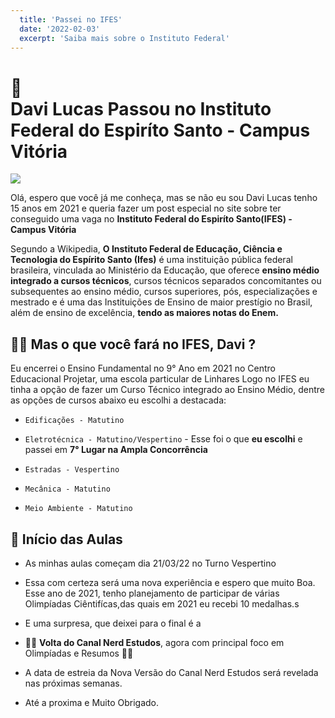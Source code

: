 ```yaml
---
  title: 'Passei no IFES'
  date: '2022-02-03'
  excerpt: 'Saiba mais sobre o Instituto Federal'
---
```


📖  
Davi Lucas Passou no Instituto Federal do Espiríto Santo - Campus Vitória
==============================================================================

![](http://correio9.com.br/wp-content/uploads/2018/10/ifes-e1549884600856.png)

Olá, espero que você já me conheça, mas se não eu sou Davi Lucas tenho 15 anos em 2021 e queria fazer um post especial no site sobre ter conseguido uma vaga no **Instituto Federal do Espiríto Santo(IFES) - Campus Vitória**

Segundo a Wikipedia, **O Instituto Federal de Educação, Ciência e Tecnologia do Espírito Santo (Ifes)** é uma instituição pública federal brasileira, vinculada ao Ministério da Educação, que oferece **ensino médio integrado a cursos técnicos**, cursos técnicos separados concomitantes ou subsequentes ao ensino médio, cursos superiores, pós, especializações e mestrado e é uma das Instituições de Ensino de maior prestígio no Brasil, além de ensino de excelência, **tendo as maiores notas do Enem.**

## 🧑‍🔧 Mas o que você fará no IFES, Davi ?

Eu encerrei o Ensino Fundamental no 9° Ano em 2021 no Centro Educacional Projetar, uma escola particular de Linhares
Logo no IFES eu tinha a opção de fazer um Curso Técnico integrado ao Ensino Médio, dentre as opções de cursos abaixo eu escolhi a destacada:

- `Edificações - Matutino `

- `Eletrotécnica - Matutino/Vespertino` - Esse foi o que <strong>eu escolhi</strong> e passei em <strong>7° Lugar na Ampla Concorrência</strong>

- `Estradas - Vespertino` 

- `Mecânica - Matutino` 

- `Meio Ambiente - Matutino` 


## 🎉 Início das Aulas

- As minhas aulas começam dia 21/03/22 no Turno Vespertino

- Essa com certeza será uma nova experiência e espero que muito Boa. Esse ano de 2021, tenho planejamento de participar de várias Olimpíadas Ciêntifícas,das quais em 2021 eu recebi 10 medalhas.s

- E uma surpresa, que deixei para o final é a

- 🎉🎉 <strong>Volta do Canal Nerd Estudos</strong>, agora com principal foco em Olimpíadas e Resumos 🎉🎉

- A data de estreia da Nova Versão do Canal Nerd Estudos será revelada nas próximas semanas.

- Até a proxima e Muito Obrigado.